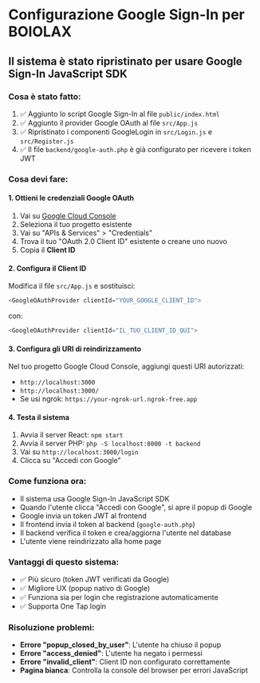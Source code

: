 # Configurazione Google Sign-In per BOIOLAX

## Il sistema è stato ripristinato per usare Google Sign-In JavaScript SDK

### Cosa è stato fatto:
1. ✅ Aggiunto lo script Google Sign-In al file `public/index.html`
2. ✅ Aggiunto il provider Google OAuth al file `src/App.js`
3. ✅ Ripristinato i componenti GoogleLogin in `src/Login.js` e `src/Register.js`
4. ✅ Il file `backend/google-auth.php` è già configurato per ricevere i token JWT

### Cosa devi fare:

#### 1. Ottieni le credenziali Google OAuth
1. Vai su [Google Cloud Console](https://console.developers.google.com/)
2. Seleziona il tuo progetto esistente
3. Vai su "APIs & Services" > "Credentials"
4. Trova il tuo "OAuth 2.0 Client ID" esistente o creane uno nuovo
5. Copia il **Client ID**

#### 2. Configura il Client ID
Modifica il file `src/App.js` e sostituisci:
```javascript
<GoogleOAuthProvider clientId="YOUR_GOOGLE_CLIENT_ID">
```
con:
```javascript
<GoogleOAuthProvider clientId="IL_TUO_CLIENT_ID_QUI">
```

#### 3. Configura gli URI di reindirizzamento
Nel tuo progetto Google Cloud Console, aggiungi questi URI autorizzati:
- `http://localhost:3000`
- `http://localhost:3000/`
- Se usi ngrok: `https://your-ngrok-url.ngrok-free.app`

#### 4. Testa il sistema
1. Avvia il server React: `npm start`
2. Avvia il server PHP: `php -S localhost:8000 -t backend`
3. Vai su `http://localhost:3000/login`
4. Clicca su "Accedi con Google"

### Come funziona ora:
- Il sistema usa Google Sign-In JavaScript SDK
- Quando l'utente clicca "Accedi con Google", si apre il popup di Google
- Google invia un token JWT al frontend
- Il frontend invia il token al backend (`google-auth.php`)
- Il backend verifica il token e crea/aggiorna l'utente nel database
- L'utente viene reindirizzato alla home page

### Vantaggi di questo sistema:
- ✅ Più sicuro (token JWT verificati da Google)
- ✅ Migliore UX (popup nativo di Google)
- ✅ Funziona sia per login che registrazione automaticamente
- ✅ Supporta One Tap login

### Risoluzione problemi:
- **Errore "popup_closed_by_user"**: L'utente ha chiuso il popup
- **Errore "access_denied"**: L'utente ha negato i permessi
- **Errore "invalid_client"**: Client ID non configurato correttamente
- **Pagina bianca**: Controlla la console del browser per errori JavaScript 